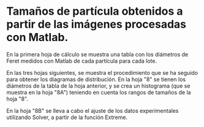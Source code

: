 # Tamaños de partícula obtenidos a partir de las imágenes procesadas con Matlab.
En la primera hoja de cálculo se muestra una tabla con los diámetros de Feret medidos con Matlab de cada partícula para cada lote.

En las tres hojas siguientes, se muestra el procedimiento que se ha seguido para obtener los diagramas de distribución. En la hoja "8" se tienen los diámetros de la tabla de la hoja anterior, y se crea un histograma (que se muestra en la hoja "8A") teniendo en cuenta los rangos de tamaños de la hoja "8". 

En la hoja "8B" se lleva a cabo el ajuste de los datos experimentales utilizando Solver, a partir de la función Extreme.
